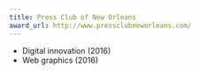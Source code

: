 ```yaml
---
title: Press Club of New Orleans
award_url: http://www.pressclubneworleans.com/
---
```

* Digital innovation (2016)
* Web graphics (2016)
